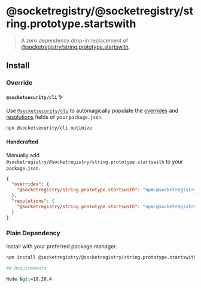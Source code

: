 # @socketregistry/@socketregistry/string.prototype.startswith

> A zero dependency drop-in replacement of
> [@socketregistry/string.prototype.startswith](https://www.npmjs.com/package/@socketregistry/string.prototype.startswith).

## Install

### Override

#### `@socketsecurity/cli` :sparkles:

Use [`@socketsecurity/cli`](https://www.npmjs.com/package/@socketsecurity/cli)
to automagically populate the
[overrides](https://docs.npmjs.com/cli/v9/configuring-npm/package-json#overrides)
and [resolutions](https://yarnpkg.com/configuration/manifest#resolutions) fields
of your `package.json`.

```sh
npx @socketsecurity/cli optimize
```

#### Handcrafted

Manually add `@socketregistry/@socketregistry/string.prototype.startswith` to
your `package.json`.

```json
{
  "overrides": {
    "@socketregistry/string.prototype.startswith": "npm:@socketregistry/@socketregistry/string.prototype.startswith@^1"
  },
  "resolutions": {
    "@socketregistry/string.prototype.startswith": "npm:@socketregistry/@socketregistry/string.prototype.startswith@^1"
  }
}
```

### Plain Dependency

Install with your preferred package manager.

````sh
npm install @socketregistry/@socketregistry/string.prototype.startswith```

## Requirements

Node &gt;=18.20.4
````
